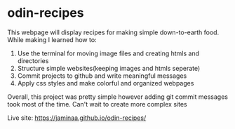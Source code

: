# odin-recipes
This webpage will display recipes for making simple down-to-earth food. While making I learned how to:
1. Use the terminal for moving image files and creating htmls and directories
2. Structure simple websites(keeping images and htmls seperate)
3. Commit projects to github and write meaningful messages
4. Apply css styles and make colorful and organized webpages

Overall, this project was pretty simple however adding git commit messages took most of the time. Can't wait to create more complex sites

Live site: https://jaminaa.github.io/odin-recipes/

